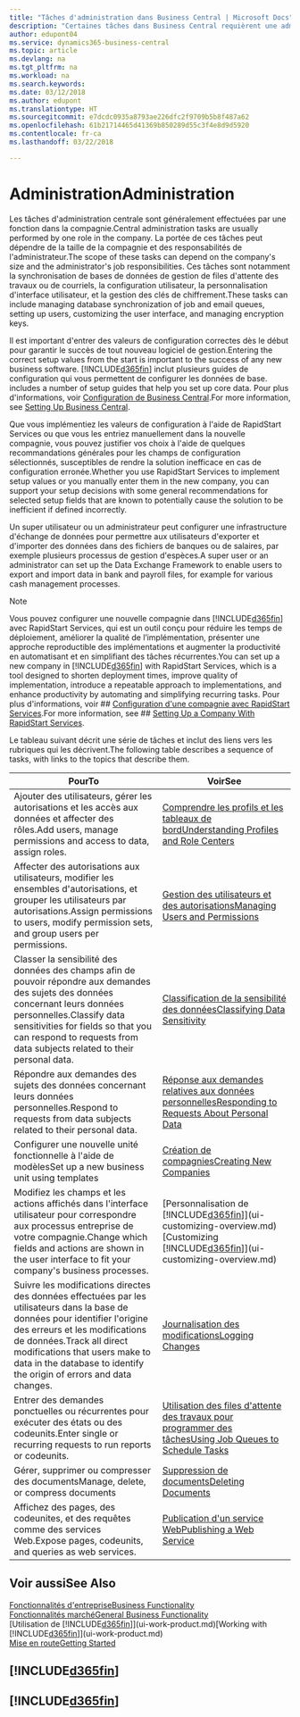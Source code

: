 ```yaml
---
title: "Tâches d'administration dans Business Central | Microsoft Docs"
description: "Certaines tâches dans Business Central requièrent une administration centrale et une configuration. Découvrez quelles sont ces tâches et ce que vous devez faire."
author: edupont04
ms.service: dynamics365-business-central
ms.topic: article
ms.devlang: na
ms.tgt_pltfrm: na
ms.workload: na
ms.search.keywords: 
ms.date: 03/12/2018
ms.author: edupont
ms.translationtype: HT
ms.sourcegitcommit: e7dcdc0935a8793ae226dfc2f9709b5b8f487a62
ms.openlocfilehash: 61b21714465d41369b850289d55c3f4e8d9d5920
ms.contentlocale: fr-ca
ms.lasthandoff: 03/22/2018

---
```

# <a name="administration"></a><span data-ttu-id="0880b-104">Administration</span><span class="sxs-lookup"><span data-stu-id="0880b-104">Administration</span></span>
<span data-ttu-id="0880b-105">Les tâches d'administration centrale sont généralement effectuées par une fonction dans la compagnie.</span><span class="sxs-lookup"><span data-stu-id="0880b-105">Central administration tasks are usually performed by one role in the company.</span></span> <span data-ttu-id="0880b-106">La portée de ces tâches peut dépendre de la taille de la compagnie et des responsabilités de l'administrateur.</span><span class="sxs-lookup"><span data-stu-id="0880b-106">The scope of these tasks can depend on the company's size and the administrator's job responsibilities.</span></span> <span data-ttu-id="0880b-107">Ces tâches sont notamment la synchronisation de bases de données de gestion de files d'attente des travaux ou de courriels, la configuration utilisateur, la personnalisation d'interface utilisateur, et la gestion des clés de chiffrement.</span><span class="sxs-lookup"><span data-stu-id="0880b-107">These tasks can include managing database synchronization of job and email queues, setting up users, customizing the user interface, and managing encryption keys.</span></span>  

<span data-ttu-id="0880b-108">Il est important d'entrer des valeurs de configuration correctes dès le début pour garantir le succès de tout nouveau logiciel de gestion.</span><span class="sxs-lookup"><span data-stu-id="0880b-108">Entering the correct setup values from the start is important to the success of any new business software.</span></span> [!INCLUDE[d365fin](includes/d365fin_md.md)]<span data-ttu-id="0880b-109"> inclut plusieurs guides de configuration qui vous permettent de configurer les données de base.</span><span class="sxs-lookup"><span data-stu-id="0880b-109"> includes a number of setup guides that help you set up core data.</span></span> <span data-ttu-id="0880b-110">Pour plus d'informations, voir [Configuration de Business Central](setup.md).</span><span class="sxs-lookup"><span data-stu-id="0880b-110">For more information, see [Setting Up Business Central](setup.md).</span></span>

<span data-ttu-id="0880b-111">Que vous implémentiez les valeurs de configuration à l'aide de RapidStart Services ou que vous les entriez manuellement dans la nouvelle compagnie, vous pouvez justifier vos choix à l'aide de quelques recommandations générales pour les champs de configuration sélectionnés, susceptibles de rendre la solution inefficace en cas de configuration erronée.</span><span class="sxs-lookup"><span data-stu-id="0880b-111">Whether you use RapidStart Services to implement setup values or you manually enter them in the new company, you can support your setup decisions with some general recommendations for selected setup fields that are known to potentially cause the solution to be inefficient if defined incorrectly.</span></span>  

<span data-ttu-id="0880b-112">Un super utilisateur ou un administrateur peut configurer une infrastructure d'échange de données pour permettre aux utilisateurs d'exporter et d'importer des données dans des fichiers de banques ou de salaires, par exemple plusieurs processus de gestion d'espèces.</span><span class="sxs-lookup"><span data-stu-id="0880b-112">A super user or an administrator can set up the Data Exchange Framework to enable users to export and import data in bank and payroll files, for example for various cash management processes.</span></span>

> [!NOTE]
> <span data-ttu-id="0880b-113">Vous pouvez configurer une nouvelle compagnie dans [!INCLUDE[d365fin](includes/d365fin_md.md)] avec RapidStart Services, qui est un outil conçu pour réduire les temps de déploiement, améliorer la qualité de l’implémentation, présenter une approche reproductible des implémentations et augmenter la productivité en automatisant et en simplifiant des tâches récurrentes.</span><span class="sxs-lookup"><span data-stu-id="0880b-113">You can set up a new company in [!INCLUDE[d365fin](includes/d365fin_md.md)] with RapidStart Services, which is a tool designed to shorten deployment times, improve quality of implementation, introduce a repeatable approach to implementations, and enhance productivity by automating and simplifying recurring tasks.</span></span> <span data-ttu-id="0880b-114">Pour plus d'informations, voir ## [Configuration d'une compagnie avec RapidStart Services](admin-set-up-a-company-with-rapidstart.md).</span><span class="sxs-lookup"><span data-stu-id="0880b-114">For more information, see ## [Setting Up a Company With RapidStart Services](admin-set-up-a-company-with-rapidstart.md).</span></span>

<span data-ttu-id="0880b-115">Le tableau suivant décrit une série de tâches et inclut des liens vers les rubriques qui les décrivent.</span><span class="sxs-lookup"><span data-stu-id="0880b-115">The following table describes a sequence of tasks, with links to the topics that describe them.</span></span>   

|<span data-ttu-id="0880b-116">**Pour**</span><span class="sxs-lookup"><span data-stu-id="0880b-116">**To**</span></span>|<span data-ttu-id="0880b-117">**Voir**</span><span class="sxs-lookup"><span data-stu-id="0880b-117">**See**</span></span>|  
|------------|-------------|  
|<span data-ttu-id="0880b-118">Ajouter des utilisateurs, gérer les autorisations et les accès aux données et affecter des rôles.</span><span class="sxs-lookup"><span data-stu-id="0880b-118">Add users, manage permissions and access to data, assign roles.</span></span>|[<span data-ttu-id="0880b-119">Comprendre les profils et les tableaux de bord</span><span class="sxs-lookup"><span data-stu-id="0880b-119">Understanding Profiles and Role Centers</span></span>](admin-users-profiles-roles.md)|  
|<span data-ttu-id="0880b-120">Affecter des autorisations aux utilisateurs, modifier les ensembles d'autorisations, et grouper les utilisateurs par autorisations.</span><span class="sxs-lookup"><span data-stu-id="0880b-120">Assign permissions to users, modify permission sets, and group users per permissions.</span></span>|[<span data-ttu-id="0880b-121">Gestion des utilisateurs et des autorisations</span><span class="sxs-lookup"><span data-stu-id="0880b-121">Managing Users and Permissions</span></span>](ui-how-users-permissions.md)|
|<span data-ttu-id="0880b-122">Classer la sensibilité des données des champs afin de pouvoir répondre aux demandes des sujets des données concernant leurs données personnelles.</span><span class="sxs-lookup"><span data-stu-id="0880b-122">Classify data sensitivities for fields so that you can respond to requests from data subjects related to their personal data.</span></span>|[<span data-ttu-id="0880b-123">Classification de la sensibilité des données</span><span class="sxs-lookup"><span data-stu-id="0880b-123">Classifying Data Sensitivity</span></span>](admin-classifying-data-sensitivity.md)|
|<span data-ttu-id="0880b-124">Répondre aux demandes des sujets des données concernant leurs données personnelles.</span><span class="sxs-lookup"><span data-stu-id="0880b-124">Respond to requests from data subjects related to their personal data.</span></span>|[<span data-ttu-id="0880b-125">Réponse aux demandes relatives aux données personnelles</span><span class="sxs-lookup"><span data-stu-id="0880b-125">Responding to Requests About Personal Data</span></span>](admin-responding-to-requests-about-personal-data.md)|
|<span data-ttu-id="0880b-126">Configurer une nouvelle unité fonctionnelle à l'aide de modèles</span><span class="sxs-lookup"><span data-stu-id="0880b-126">Set up a new business unit using templates</span></span>|[<span data-ttu-id="0880b-127">Création de compagnies</span><span class="sxs-lookup"><span data-stu-id="0880b-127">Creating New Companies</span></span>](about-new-company.md)|
|<span data-ttu-id="0880b-128">Modifiez les champs et les actions affichés dans l'interface utilisateur pour correspondre aux processus entreprise de votre compagnie.</span><span class="sxs-lookup"><span data-stu-id="0880b-128">Change which fields and actions are shown in the user interface to fit your company's business processes.</span></span> |<span data-ttu-id="0880b-129">[Personnalisation de [!INCLUDE[d365fin](includes/d365fin_md.md)]](ui-customizing-overview.md)</span><span class="sxs-lookup"><span data-stu-id="0880b-129">[Customizing [!INCLUDE[d365fin](includes/d365fin_md.md)]](ui-customizing-overview.md)</span></span> |
|<span data-ttu-id="0880b-130">Suivre les modifications directes des données effectuées par les utilisateurs dans la base de données pour identifier l'origine des erreurs et les modifications de données.</span><span class="sxs-lookup"><span data-stu-id="0880b-130">Track all direct modifications that users make to data in the database to identify the origin of errors and data changes.</span></span>|[<span data-ttu-id="0880b-131">Journalisation des modifications</span><span class="sxs-lookup"><span data-stu-id="0880b-131">Logging Changes</span></span>](across-log-changes.md)|  
|<span data-ttu-id="0880b-132">Entrer des demandes ponctuelles ou récurrentes pour exécuter des états ou des codeunits.</span><span class="sxs-lookup"><span data-stu-id="0880b-132">Enter single or recurring requests to run reports or codeunits.</span></span>|[<span data-ttu-id="0880b-133">Utilisation des files d'attente des travaux pour programmer des tâches</span><span class="sxs-lookup"><span data-stu-id="0880b-133">Using Job Queues to Schedule Tasks</span></span>](admin-job-queues-schedule-tasks.md)|  
|<span data-ttu-id="0880b-134">Gérer, supprimer ou compresser des documents</span><span class="sxs-lookup"><span data-stu-id="0880b-134">Manage, delete, or compress documents</span></span>|[<span data-ttu-id="0880b-135">Suppression de documents</span><span class="sxs-lookup"><span data-stu-id="0880b-135">Deleting Documents</span></span>](admin-manage-documents.md)|  
|<span data-ttu-id="0880b-136">Affichez des pages, des codeunites, et des requêtes comme des services Web.</span><span class="sxs-lookup"><span data-stu-id="0880b-136">Expose pages, codeunits, and queries as web services.</span></span>|[<span data-ttu-id="0880b-137">Publication d'un service Web</span><span class="sxs-lookup"><span data-stu-id="0880b-137">Publishing a Web Service</span></span>](across-how-publish-web-service.md)|

## <a name="see-also"></a><span data-ttu-id="0880b-138">Voir aussi</span><span class="sxs-lookup"><span data-stu-id="0880b-138">See Also</span></span>
[<span data-ttu-id="0880b-139">Fonctionnalités d'entreprise</span><span class="sxs-lookup"><span data-stu-id="0880b-139">Business Functionality</span></span>](across-business-functionality.md)  
[<span data-ttu-id="0880b-140">Fonctionnalités marché</span><span class="sxs-lookup"><span data-stu-id="0880b-140">General Business Functionality</span></span>](ui-across-business-areas.md)  
<span data-ttu-id="0880b-141">[Utilisation de [!INCLUDE[d365fin](includes/d365fin_md.md)]](ui-work-product.md)</span><span class="sxs-lookup"><span data-stu-id="0880b-141">[Working with [!INCLUDE[d365fin](includes/d365fin_md.md)]](ui-work-product.md)</span></span>  
[<span data-ttu-id="0880b-142">Mise en route</span><span class="sxs-lookup"><span data-stu-id="0880b-142">Getting Started</span></span>](product-get-started.md)  

## [!INCLUDE[d365fin](includes/free_trial_md.md)]  
## [!INCLUDE[d365fin](includes/training_link_md.md)]

